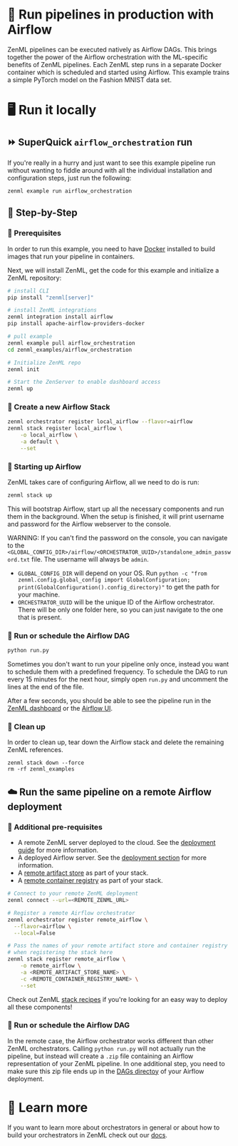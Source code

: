 # 🏃 Run pipelines in production with Airflow

ZenML pipelines can be executed natively as Airflow DAGs. This brings together
the power of the Airflow orchestration with the ML-specific benefits of ZenML
pipelines. Each ZenML step runs in a separate Docker container which is 
scheduled and started using Airflow. This example trains a simple PyTorch model
on the Fashion MNIST data set.

# 🖥 Run it locally

## ⏩ SuperQuick `airflow_orchestration` run

If you're really in a hurry and just want to see this example pipeline run
without wanting to fiddle around with all the individual installation and
configuration steps, just run the following:

```shell
zenml example run airflow_orchestration
```


## 👣 Step-by-Step
### 📄 Prerequisites 

In order to run this example, you need to have
[Docker](https://docs.docker.com/get-docker/) installed to build images that run
your pipeline in containers.

Next, we will install ZenML, get the code for this example and initialize a
ZenML repository:

```bash
# install CLI
pip install "zenml[server]"

# install ZenML integrations
zenml integration install airflow
pip install apache-airflow-providers-docker

# pull example
zenml example pull airflow_orchestration
cd zenml_examples/airflow_orchestration

# Initialize ZenML repo
zenml init

# Start the ZenServer to enable dashboard access
zenml up
```

### 🥞 Create a new Airflow Stack

```bash
zenml orchestrator register local_airflow --flavor=airflow
zenml stack register local_airflow \
    -o local_airflow \
    -a default \
    --set
```

### 🏁️ Starting up Airflow

ZenML takes care of configuring Airflow, all we need to do is run:

```bash
zenml stack up
```

This will bootstrap Airflow, start up all the necessary components and run them
in the background. When the setup is finished, it will print username and
password for the Airflow webserver to the console.

WARNING: If you can't find the password on the console, you
can navigate to the
`<GLOBAL_CONFIG_DIR>/airflow/<ORCHESTRATOR_UUID>/standalone_admin_password.txt`
file. The username will always be `admin`.

- `GLOBAL_CONFIG_DIR` will depend on your OS. Run `python -c "from zenml.config.global_config import GlobalConfiguration; print(GlobalConfiguration().config_directory)"` to get the path for your machine.
- `ORCHESTRATOR_UUID` will be the unique ID of the Airflow orchestrator. There will be only one
folder here, so you can just navigate to the one that is present.

### 📆 Run or schedule the Airflow DAG

```bash
python run.py
```

Sometimes you don't want to run your pipeline only once, instead you want to schedule them with a predefined frequency.
To schedule the DAG to run every 15 minutes for the next hour, simply open `run.py` and uncomment the lines at the 
end of the file.

After a few seconds, you should be able to see the pipeline run in the [ZenML dashboard](http://localhost:8237/pipelines/all-runs) or the
[Airflow UI](http://localhost:8080/home).
### 🧽 Clean up

In order to clean up, tear down the Airflow stack and delete the remaining ZenML
references.

```shell
zenml stack down --force
rm -rf zenml_examples
```

## ☁️ Run the same pipeline on a remote Airflow deployment

### 📄 Additional pre-requisites

* A remote ZenML server deployed to the cloud. See the [deployment guide](https://docs.zenml.io/getting-started/deploying-zenml) for more information.
* A deployed Airflow server. See the [deployment section](https://docs.zenml.io/component-gallery/orchestrators/airflow#how-to-deploy-it) for more information.
* A [remote artifact store](https://docs.zenml.io/component-gallery/artifact-stores) as part of your stack.
* A [remote container registry](https://docs.zenml.io/component-gallery/container-registries) as part of your stack.

```bash
# Connect to your remote ZenML deployment
zenml connect --url=<REMOTE_ZENML_URL>

# Register a remote Airflow orchestrator
zenml orchestrator register remote_airflow \
  --flavor=airflow \
  --local=False

# Pass the names of your remote artifact store and container registry
# when registering the stack here
zenml stack register remote_airflow \
    -o remote_airflow \
    -a <REMOTE_ARTIFACT_STORE_NAME> \
    -c <REMOTE_CONTAINER_REGISTRY_NAME> \
    --set
```

Check out ZenML [stack recipes](https://github.com/zenml-io/mlops-stacks)
if you're looking for an easy way to deploy all these components!

### 📆 Run or schedule the Airflow DAG

In the remote case, the Airflow orchestrator works different than other ZenML orchestrators.
Calling `python run.py` will not actually run the pipeline, but instead will create a
`.zip` file containing an Airflow representation of your ZenML pipeline.
In one additional step, you need to make sure this zip file ends up in the
[DAGs directoy](https://airflow.apache.org/docs/apache-airflow/stable/concepts/overview.html#architecture-overview)
of your Airflow deployment.

# 📜 Learn more

If you want to learn more about orchestrators in general or about how to build your orchestrators in ZenML
check out our [docs](https://docs.zenml.io/component-gallery/orchestrators).
